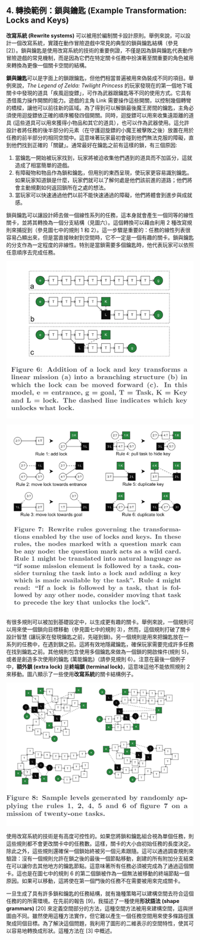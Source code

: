 ## 4. 轉換範例：鎖與鑰匙 (Example Transformation: Locks and Keys)

**改寫系統 (Rewrite systems)** 可以被用於編制關卡設計原則。舉例來說，可以設計一個改寫系統，實踐在動作冒險遊戲中常見的典型的鎖與鑰匙結構（參見 [2]）。鎖與鑰匙是使用改寫系統的技術的重要例證，不僅是因為鎖與鑰匙代表動作冒險遊戲的常見機制，而是因為它們在特定關卡任務中扮演著至關重要的角色被用來轉換為更像一個關卡空間的結構。

**鎖與鑰匙**可以是字面上的鎖跟鑰匙，但他們相當普遍被用來偽裝成不同的項目。舉例來說，*The Legend of Zelda: Twilight Princess* 的玩家發現在的第一個地下城關卡中發現的道具「疾風迴旋鏢」，可作為武器跟鑰匙等不同的使用方式。它具有憑借風力操作開關的能力。遊戲的主角 Link 需要操作這些開關，以控制幾個轉彎的橋樑，讓他可以前往新的區域。為了得到可以解鎖最後魔王房間的鑰匙，主角必須使用迴旋鏢依正確的順序觸發四個開關。同時，迴旋鏢可以用來收集遠距離的道具 (這些道具可以用來獲得小物品和其它的道具），也可以作為武器使用。這允許設計者將任務的後半部分的元素（在守護迴旋鏢的小魔王被擊敗之後）放置在用於任務的前半部分的相同空間中。這意味著玩家最初會碰到他們無法克服的障礙，直到他們找到正確的「關鍵」。通常最好在鑰匙之前有這樣的鎖，有三個原因:

1. 當鑰匙一開始被玩家找到，玩家將被迫收集他們遇到的道具而不加區分，這就造成了相當簡單的遊戲。
2. 有障礙物和物品作為鎖和鑰匙，但用別的東西呈現，使玩家更容易識別鑰匙。如果玩家知道鎖是什麼，玩家們就可以了解何處是他們該前進的道路；他們將會主動規劃如何返回鎖所在之處的想法。
3. 當玩家可以快速通過他們以前不能快速通過的障礙，他們將體會到進步與成就感。

鎖與鑰匙可以讓設計師去做一個線性系列的任務，這本身就會產生一個同等的線性關卡，並將其轉換為一個分支結構（見圖六）。這個轉換可以藉由利用 2 種改寫規則來捕捉到（參見圖七中的規則 1 和 2）。這一步驟是重要的：任務的線性列表很容易凸顯出來，但是當直接映射到空間時，它不一定是一個有趣的關卡。鎖與鑰匙的分支作為一定程度的非線性。特別是當鎖需要多個鑰匙時，他代表玩家可以依照任意順序去完成任務。

![](./img/6.PNG)

![](./img/7.PNG)

有很多規則可以被加到基礎設定中，以生成更有趣的關卡。舉例來說，一個規則可以用來使一個鎖向目標移動（參見圖七中的規則 3），然而，這個規則打破了關卡設計智慧 (讓玩家在發現鑰匙之前，先碰到鎖)。另一個規則是用來把鑰匙放在一系列的任務中，在遇到鎖之前。這將有效地隱藏鑰匙，確保玩家需要完成許多任務在找到鑰匙之前。其他規則包含使用多個鑰匙來做為一個鎖的開啟條件(規則 5)，或者是創造多次使用的鑰匙 (萬能鑰匙)（請參見規則 6）。注意在最後一個例子中，**額外鎖 (extra lock)** 是**終端鎖 (terminal lock)**，這意味這他不能依照規則 2 來移動。圖八顯示了一些使用**改寫系統**的關卡結構例子。

![](./img/8.PNG)

使用改寫系統的技術是有高度可控性的。如果您將鎖和鑰匙組合視為單個任務，則這些規則都不會更改關卡中的任務數。這樣，關卡的大小由初始任務的長度決定。除此之外，這些規則還確保一個鎖始終被另一個元素跟隨。這可以通過調查規則來驗證：沒有一個規則允許在鎖之後的最後一個節點移動，創建的所有附加分支結束在可以讓你去其他地方的鑰匙節點。這意味著所有任務必須被完成為了通過這個關卡。這也是在圖七中的規則 6 的第二個鎖被作為一個無法被移動的終端節點一個原因。如果可以移動，這將使在第一個門後的任務不在需要被用來完成關卡。

一旦生成了具有許多鎖和鑰匙的任務結構，就有幾種策略可以建構空間去符合這個任務的的所需環境。在先前的報告 [9]，我描述了一種使用**形狀語法 (shape grammars)** [20] 來定義空間部分的方法，這種空間方法被用來建構空間，這與拼圖由不同。雖然使用這種方法實作，但它難以產生一個任務空間用來使多條路徑匯聚成同個目標。為了解決這個問題，我利用了圖形的二維表示的空間特性，使其可以容易地轉換成形狀。這種方法在 [3] 中概述。
